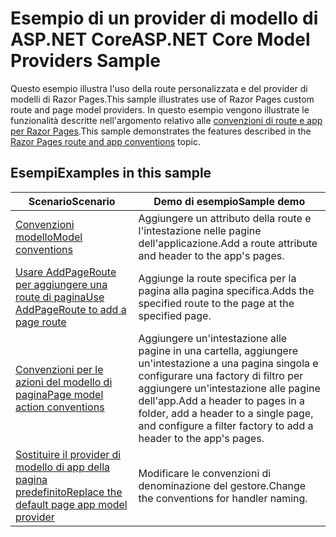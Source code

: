 # <a name="aspnet-core-model-providers-sample"></a><span data-ttu-id="30288-101">Esempio di un provider di modello di ASP.NET Core</span><span class="sxs-lookup"><span data-stu-id="30288-101">ASP.NET Core Model Providers Sample</span></span>

<span data-ttu-id="30288-102">Questo esempio illustra l'uso della route personalizzata e del provider di modelli di Razor Pages.</span><span class="sxs-lookup"><span data-stu-id="30288-102">This sample illustrates use of Razor Pages custom route and page model providers.</span></span> <span data-ttu-id="30288-103">In questo esempio vengono illustrate le funzionalità descritte nell'argomento relativo alle [convenzioni di route e app per Razor Pages](https://docs.microsoft.com/aspnet/core/razor-pages/razor-pages-convention-features).</span><span class="sxs-lookup"><span data-stu-id="30288-103">This sample demonstrates the features described in the [Razor Pages route and app conventions](https://docs.microsoft.com/aspnet/core/razor-pages/razor-pages-convention-features) topic.</span></span>

## <a name="examples-in-this-sample"></a><span data-ttu-id="30288-104">Esempi</span><span class="sxs-lookup"><span data-stu-id="30288-104">Examples in this sample</span></span>

| <span data-ttu-id="30288-105">Scenario</span><span class="sxs-lookup"><span data-stu-id="30288-105">Scenario</span></span> | <span data-ttu-id="30288-106">Demo di esempio</span><span class="sxs-lookup"><span data-stu-id="30288-106">Sample demo</span></span> |
| -------- | ----------- |
| [<span data-ttu-id="30288-107">Convenzioni modello</span><span class="sxs-lookup"><span data-stu-id="30288-107">Model conventions</span></span>](https://docs.microsoft.com/aspnet/core/razor-pages/razor-pages-conventions#model-conventions) | <span data-ttu-id="30288-108">Aggiungere un attributo della route e l'intestazione nelle pagine dell'applicazione.</span><span class="sxs-lookup"><span data-stu-id="30288-108">Add a route attribute and header to the app's pages.</span></span> |
| [<span data-ttu-id="30288-109">Usare AddPageRoute per aggiungere una route di pagina</span><span class="sxs-lookup"><span data-stu-id="30288-109">Use AddPageRoute to add a page route</span></span>](https://docs.microsoft.com/aspnet/core/razor-pages/razor-pages-conventions#configure-a-page-route) | <span data-ttu-id="30288-110">Aggiunge la route specifica per la pagina alla pagina specifica.</span><span class="sxs-lookup"><span data-stu-id="30288-110">Adds the specified route to the page at the specified page.</span></span> |
| [<span data-ttu-id="30288-111">Convenzioni per le azioni del modello di pagina</span><span class="sxs-lookup"><span data-stu-id="30288-111">Page model action conventions</span></span>](https://docs.microsoft.com/aspnet/core/razor-pages/razor-pages-conventions#page-model-action-conventions) | <span data-ttu-id="30288-112">Aggiungere un'intestazione alle pagine in una cartella, aggiungere un'intestazione a una pagina singola e configurare una factory di filtro per aggiungere un'intestazione alle pagine dell'app.</span><span class="sxs-lookup"><span data-stu-id="30288-112">Add a header to pages in a folder, add a header to a single page, and configure a filter factory to add a header to the app's pages.</span></span> |
| [<span data-ttu-id="30288-113">Sostituire il provider di modello di app della pagina predefinito</span><span class="sxs-lookup"><span data-stu-id="30288-113">Replace the default page app model provider</span></span>](https://docs.microsoft.com/aspnet/core/razor-pages/razor-pages-conventions#replace-the-default-page-app-model-provider) | <span data-ttu-id="30288-114">Modificare le convenzioni di denominazione del gestore.</span><span class="sxs-lookup"><span data-stu-id="30288-114">Change the conventions for handler naming.</span></span> |
